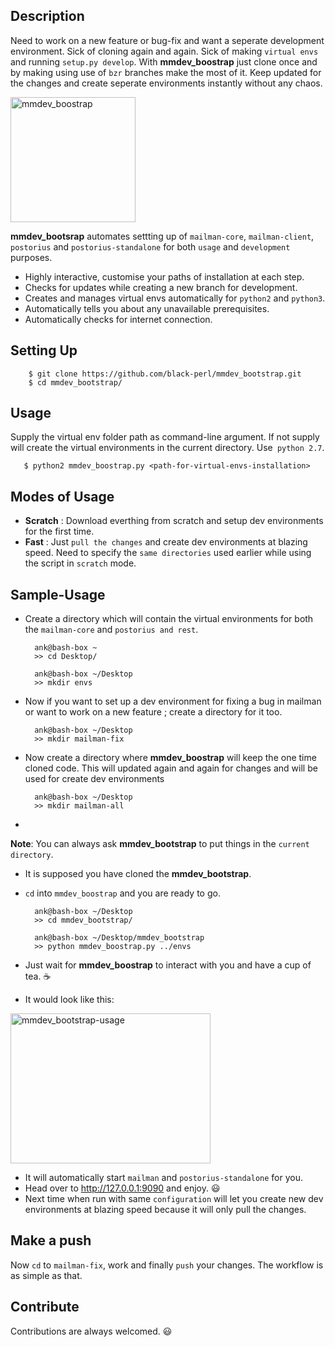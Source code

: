 Description
-----------
Need to work on a new feature or bug-fix and want a seperate development environment. Sick of cloning again and again. Sick of making `virtual envs` and running `setup.py develop`. With **mmdev_boostrap**  just clone once and by making using use of `bzr` branches make the most of it. Keep updated for the changes and create seperate environments instantly without any chaos.

<img src="mmdev-bootstrap.png" alt="mmdev_boostrap" width="200" height="200" />

**mmdev_bootsrap** automates settting up of `mailman-core`, `mailman-client`, `postorius` and `postorius-standalone` for both `usage` and `development` purposes.

- Highly interactive, customise your paths of installation at each step.
- Checks for updates while creating a new branch for development.
- Creates and manages virtual envs automatically for `python2` and `python3`.
- Automatically tells you about any unavailable prerequisites.
- Automatically checks for internet connection.

Setting Up
-----
        $ git clone https://github.com/black-perl/mmdev_bootstrap.git
        $ cd mmdev_bootstrap/

Usage
-----
Supply the virtual env folder path as command-line argument. If not supply will create the virtual environments in the current directory. Use` python 2.7`.

       $ python2 mmdev_boostrap.py <path-for-virtual-envs-installation>

Modes of Usage
--------------
- **Scratch** : Download everthing from scratch and setup dev environments for the first time.
- **Fast** : Just `pull the changes` and create dev environments at blazing speed. Need to specify the `same directories` used earlier while using the script in `scratch` mode.


Sample-Usage
------------
- Create a directory which will contain the virtual environments for both the `mailman-core` and `postorius and rest`. 

        ank@bash-box ~
        >> cd Desktop/
        
        ank@bash-box ~/Desktop
        >> mkdir envs
- Now if you want to set up a dev environment for fixing a bug in mailman or want to work on a new feature ; create a directory for it too.

        ank@bash-box ~/Desktop
        >> mkdir mailman-fix
- Now create a directory where **mmdev_boostrap** will keep the one time cloned code. This will updated again and again for changes and will be used for create dev environments

        ank@bash-box ~/Desktop
        >> mkdir mailman-all

- 
**Note**: You can always ask **mmdev_bootstrap** to put things in the `current directory`.

- It is supposed you have cloned the **mmdev_bootstrap**.
- `cd` into `mmdev_boostrap` and you are ready to go.

        ank@bash-box ~/Desktop
        >> cd mmdev_bootstrap/
        
        ank@bash-box ~/Desktop/mmdev_bootstrap
        >> python mmdev_boostrap.py ../envs
- Just wait for **mmdev_boostrap** to interact with you and have a cup of tea. :coffee:
- It would look like this:


<img src='data/mmdev_bootstrap.gif' alt="mmdev_bootstrap-usage" height="240" width="320" />

- It will automatically start `mailman` and `postorius-standalone` for you.
- Head over to http://127.0.0.1:9090 and enjoy. :smiley:
- Next time when run with same `configuration` will let you create new dev environments at blazing speed because it will only pull the changes.

Make a push
------------
Now `cd` to `mailman-fix`, work and finally `push` your changes. The workflow is as simple as that.

Contribute
----------
Contributions are always welcomed. :smiley:

